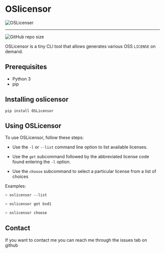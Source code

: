 # OSlicensor

<!--- These are examples. See https://shields.io for others or to customize this set of shields. You might want to include dependencies, project status and licence info here --->

![OSLicenser](https://github.com/alexpdev/oslicensor/blob/master/oslicensor_img.png)

-------

![GitHub repo size](https://img.shields.io/github/repo-size/alexpdev/oslicensor)

OSLicensor is a tiny CLI tool that allows generates various OSS `LICENSE` on demand.

## Prerequisites

- Python 3
- pip

## Installing oslicensor

`pip install OSLicensor`

## Using OSLicensor

To use OSLicensor, follow these steps:

- Use the `-l` or `--list` command line option to list available licenses.

- Use the `get` subcommand followed by the abbreviated license code found entering the `-l` option.

- Use the `choose` subcommand to select a particular license from a list of choices

Examples:

```bash
> oslicensor --list

> oslicensor get bsd1

> oslicensor choose
```

## Contact

If you want to contact me you can reach me through the issues tab on github
